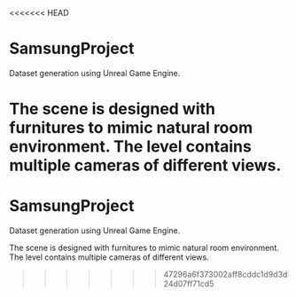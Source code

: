 <<<<<<< HEAD
# SamsungProject
Dataset generation using Unreal Game Engine.

The scene is designed with furnitures to mimic natural room environment. The level contains multiple cameras of different views. 
=======
# SamsungProject
Dataset generation using Unreal Game Engine.

The scene is designed with furnitures to mimic natural room environment. The level contains multiple cameras of different views. 
>>>>>>> 47296a6f373002aff8cddc1d9d3d24d07ff71cd5
